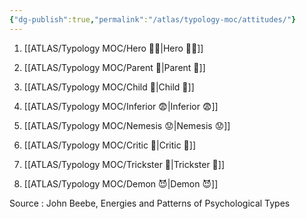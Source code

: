 ```yaml
---
{"dg-publish":true,"permalink":"/atlas/typology-moc/attitudes/"}
---
```



1. [[ATLAS/Typology MOC/Hero 🦸‍♂️\|Hero 🦸‍♂️]]
2. [[ATLAS/Typology MOC/Parent 🤨\|Parent 🤨]]
3. [[ATLAS/Typology MOC/Child 👼\|Child 👼]]
4. [[ATLAS/Typology MOC/Inferior 😨\|Inferior 😨]]

1. [[ATLAS/Typology MOC/Nemesis 😟\|Nemesis 😟]]
2. [[ATLAS/Typology MOC/Critic 🤔\|Critic 🤔]]
3. [[ATLAS/Typology MOC/Trickster 🤡\|Trickster 🤡]]
4. [[ATLAS/Typology MOC/Demon 😈\|Demon 😈]]

Source : John Beebe, Energies and Patterns of Psychological Types 
